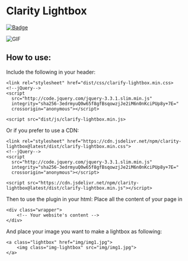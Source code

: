 # Clarity Lightbox

[![Badge](https://data.jsdelivr.com/v1/package/npm/clarity-lightbox/badge)](https://www.jsdelivr.com/package/npm/clarity-lightbox)

![GIF](http://i.imgur.com/OL4DFJl.gif)

## How to use:
Include the following in your header:

```
<link rel="stylesheet" href="dist/css/clarify-lightbox.min.css>
<!--jQuery-->
<script
  src="http://code.jquery.com/jquery-3.3.1.slim.min.js"
  integrity="sha256-3edrmyuQ0w65f8gfBsqowzjJe2iM6n0nKciPUp8y+7E="
  crossorigin="anonymous"></script>
  
<script src="dist/js/clarify-lightbox.min.js>
```
Or if you prefer to use a CDN:
```
<link rel="stylesheet" href="https://cdn.jsdelivr.net/npm/clarity-lightbox@latest/dist/clarify-lightbox.min.css">
<!--jQuery-->
<script
  src="http://code.jquery.com/jquery-3.3.1.slim.min.js"
  integrity="sha256-3edrmyuQ0w65f8gfBsqowzjJe2iM6n0nKciPUp8y+7E="
  crossorigin="anonymous"></script>
  
<script src="https://cdn.jsdelivr.net/npm/clarity-lightbox@latest/dist/clarify-lightbox.min.js"></script>
```

Then to use the plugin in your html:
Place all the content of your page in
```
<div class="wrapper">
    <!-- Your website's content -->
</div>
```

And place your image you want to make a lightbox as following:

```
<a class="lightbox" href="img/img1.jpg">
    <img class="img-lightbox" src="img/img1.jpg">
</a>
```